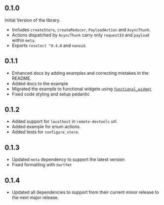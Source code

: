 ## 0.1.0

Initial Version of the library.

* Includes `createStore`, `createReducer`, `PayloadAction` and `AsyncThunk`.
* Actions dispatched by `AsyncThunk` carry only `requestId` and `payload` within `meta`.
* Exports `reselect ^0.4.0` and `nanoid`.

## 0.1.1

* Enhanced docs by adding examples and correcting mistakes in the README.
* Added docs to the example
* Migrated the example to functional widgets using [`functional_widget`](https://github.com/rrousselGit/functional_widget)
* Fixed code styling and setup pedantic

## 0.1.2

* Added support for `localhost` in `remote-devtools` url.
* Added example for enum actions.
* Added tests for `configure_store`.

## 0.1.3

* Updated `meta` dependency to support the latest version
* Fixed formatting with `dartfmt`

## 0.1.4

* Updated all dependencies to support from their current minor release to the next major release.
